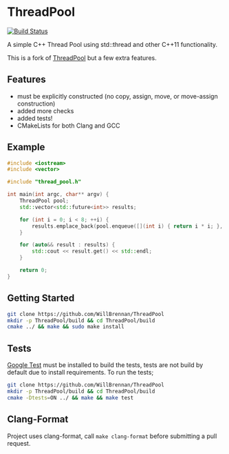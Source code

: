 # ThreadPool

[![Build Status](https://travis-ci.org/WillBrennan/ThreadPool.svg?branch=master)](https://travis-ci.org/WillBrennan/ThreadPool)

A simple C++ Thread Pool using std::thread and other C++11 functionality.

This is a fork of [ThreadPool](https://github.com/progschj/ThreadPool) but a few extra features.


## Features
* must be explicitly constructed (no copy, assign, move, or move-assign construction)
* added more checks
* added tests!
* CMakeLists for both Clang and GCC

## Example

```c++
#include <iostream>
#include <vector>

#include "thread_pool.h"

int main(int argc, char** argv) {
    ThreadPool pool;
    std::vector<std::future<int>> results;

    for (int i = 0; i < 8; ++i) {
        results.emplace_back(pool.enqueue([](int i) { return i * i; }, i));
    }

    for (auto&& result : results) {
        std::cout << result.get() << std::endl;
    }

    return 0;
}
```

## Getting Started

```bash
git clone https://github.com/WillBrennan/ThreadPool
mkdir -p ThreadPool/build && cd ThreadPool/build
cmake ../ && make && sudo make install
```

## Tests
[Google Test](https://github.com/google/googletest) must be installed to build the tests, tests are not build by default
due to install requirements. To run the tests;

```bash
git clone https://github.com/WillBrennan/ThreadPool
mkdir -p ThreadPool/build && cd ThreadPool/build
cmake -Dtests=ON ../ && make && make test
```

## Clang-Format
Project uses clang-format, call `make clang-format` before submitting a pull request.